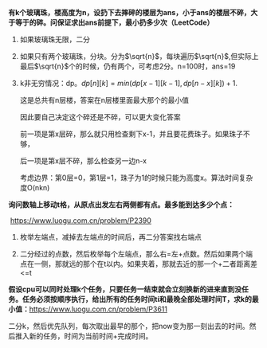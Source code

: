 **有k个玻璃珠，楼高度为n，设扔下去摔碎的楼层为ans，小于ans的楼层不碎，大于等于的碎。问保证求出ans前提下，最小扔多少次（LeetCode）**

1. 如果玻璃珠无限，二分
2. 如果只有两个玻璃珠，分块。分为$\sqrt{n}$，每块遍历$\sqrt{n}$,但实际上最后$\sqrt{n}$个的时候，仍有两个，可考虑2分。n=100时，ans=19
3. k非无穷情况：dp。$dp[n][k]=min(dp[x-1][k-1],dp[n-x][k])+1$.

   这是总共有n层楼，答案在n层楼里面最大那个的最小值

   因此要自己决定这个碎还是不碎，可以更大变化答案

   前一项是第x层碎，那么就只用检查剩下x-1，并且要花费珠子。如果珠子不够，

   后一项是第x层不碎，那么检查另一边n-x

   考虑边界：第0层=0，第1层=1，珠子为1的时候只能为高度x。算法时间复杂度O(nkn)


**询问数轴上移动t格，从原点出发左右两侧都有点。最多能到达多少个点：**

​	<https://www.luogu.com.cn/problem/P2390>

1. 枚举左端点，减掉去左端点的时间后，再二分答案找右端点

2. 二分经过的点数，然后枚举每个左端点，那么右=左+点数。然后如果两个端点在一侧，那就远的那个在t以内。如果夹着，那就去近的那一个+二者距离差<=t

**假设cpu可以同时处理k个任务，只要任务一结束就会立刻换新的进来直到没任务。任务必须按顺序执行，给出所有的任务时间ti和最晚全部处理时间T，求k的最小值：**<https://www.luogu.com.cn/problem/P3611>

​	二分k，然后优先队列，每次取出最早的那个，把now变为那一刻出去的时间。然后推入新的任务，时间为当前时间+完成时间。

